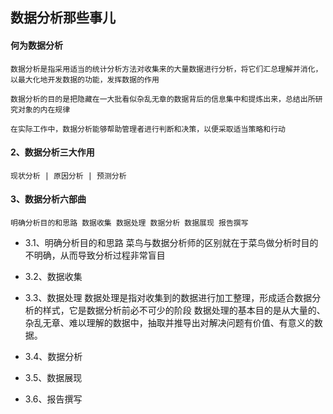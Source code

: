 ## 数据分析那些事儿


#### 何为数据分析
	数据分析是指采用适当的统计分析方法对收集来的大量数据进行分析，将它们汇总理解并消化，以最大化地开发数据的功能，发挥数据的作用

	数据分析的目的是把隐藏在一大批看似杂乱无章的数据背后的信息集中和提炼出来，总结出所研究对象的内在规律

	在实际工作中，数据分析能够帮助管理者进行判断和决策，以便采取适当策略和行动

#### 2、数据分析三大作用

	现状分析 | 原因分析 | 预测分析

#### 3、数据分析六部曲
	明确分析目的和思路 数据收集 数据处理 数据分析 数据展现 报告撰写
- 3.1、明确分析目的和思路
	菜鸟与数据分析师的区别就在于菜鸟做分析时目的不明确，从而导致分析过程非常盲目

- 3.2、数据收集

- 3.3、数据处理
	数据处理是指对收集到的数据进行加工整理，形成适合数据分析的样式，它是数据分析前必不可少的阶段
数据处理的基本目的是从大量的、杂乱无章、难以理解的数据中，抽取并推导出对解决问题有价值、有意义的数据。

- 3.4、数据分析

- 3.5、数据展现

- 3.6、报告撰写

